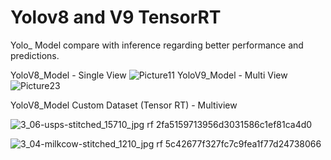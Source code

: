 # Yolov8 and V9 TensorRT
Yolo_ Model compare with inference regarding better performance and predictions.


YoloV8_Model - Single View
![Picture11](https://github.com/Deepika-S1708/YoloV8-and-V9-TensorRT/assets/68435141/e1917dee-2c2b-473e-a16d-72d7695f24f5)
YoloV9_Model - Multi View
![Picture23](https://github.com/Deepika-S1708/YoloV8-and-V9-TensorRT/assets/68435141/91312da5-57ec-43c3-8ce0-ff45f593f586)

YoloV8_Model Custom Dataset (Tensor RT) - Multiview

![3_06-usps-stitched_15710_jpg rf 2fa5159713956d3031586c1ef81ca4d0](https://github.com/Deepika-S1708/YoloV8-and-V9-TensorRT/assets/68435141/3bbed834-017d-4942-b821-2d9275d73658)


![3_04-milkcow-stitched_1210_jpg rf 5c42677f327fc7c9fea1f77d24738066](https://github.com/Deepika-S1708/YoloV8-and-V9-TensorRT/assets/68435141/ef963230-90e7-4161-91a9-9a669d78ae96)



